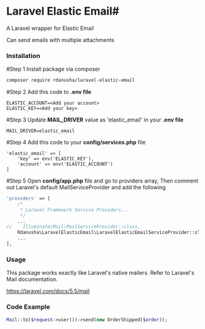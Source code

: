 # Laravel Elastic Email#

A Laravel wrapper for Elastic Email

Can send emails with multiple attachments

### Installation ###

#Step 1
Install package via composer 

```bash
composer require rdanusha/laravel-elastic-email
```
#Step 2
Add this code to **.env file**
```
ELASTIC_ACCOUNT=<Add your account>
ELASTIC_KEY=<Add your key>
```
#Step 3
Update **MAIL_DRIVER** value as 'elastic_email' in your **.env file**
```
MAIL_DRIVER=elastic_email
```

#Step 4
Add this code to your **config/services.php** file
```
'elastic_email' => [
	'key' => env('ELASTIC_KEY'),
	'account' => env('ELASTIC_ACCOUNT')
]
```
#Step 5
Open **config/app.php** file and go to providers array, Then comment out Laravel's default MailServiceProvider and add the following
```php
'providers' => [
    /*
     * Laravel Framework Service Providers...
     */
    ...
//    Illuminate\Mail\MailServiceProvider::class,
    Rdanusha\LaravelElasticEmail\LaravelElasticEmailServiceProvider::class,
    ...
],
```

### Usage ###

This package works exactly like Laravel's native mailers. Refer to Laravel's Mail documentation.

https://laravel.com/docs/5.5/mail

### Code Example ###
```php
Mail::to($request->user())->send(new OrderShipped($order));
```
